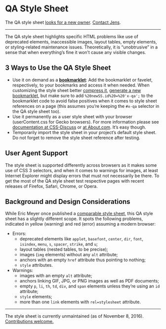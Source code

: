 # QA Style Sheet

The QA style sheet [looks for a new owner][1]. [Contact Jens][2].

---

The QA style sheet highlights specific HTML problems like use of deprecated elements, inaccessible images, layout tables, empty elements, or styling-related maintenance issues. Theoretically, it is “unobtrusive” in a sense that when everything’s fine it won’t cause any visible changes.

## 3 Ways to Use the QA Style Sheet

* Use it on demand as a [**bookmarklet**][3]: Add the bookmarklet or favelet, respectively, to your bookmarks and access it when needed. When customizing the style sheet better [compress it][4], [generate a new bookmarklet][5], but make sure to add `%20newSS.id%20=%20'x-qa';` to the bookmarklet code to avoid false positives when it comes to style sheet references on a page (this assumes you’re keeping the `#x-qa` selector in the QA style sheet too).
* Use it permanently as a user style sheet with your browser (userContent.css for Gecko browsers). For more information please see [documentation at CSS-Discuss][6] or [at About.com][7]. It’s easy though.
* Temporarily import the style sheet in your project’s default style sheet. Do not forget to remove the style sheet reference after testing.

## User Agent Support

The style sheet is supported differently across browsers as it makes some use of CSS 3 selectors, and when it comes to warnings for images, at least Internet Explorer might display errors that must not necessarily be there. To get the most of the QA style sheet test respective pages with recent releases of Firefox, Safari, Chrome, or Opera.

## Background and Design Considerations

While Eric Meyer once published a [comparable style sheet][8], this QA style sheet has a slightly different scope. It spots the following problems, indicated in yellow (warning) and red (error) assuming a modern browser:

* Errors:
  * deprecated elements like `applet`, `basefont`, `center`, `dir`, `font`, `isindex`, `menu`, `s`, `spacer`, `strike`, and `u`;
  * layout tables (nested tables, to be precise);
  * images (`img` elements) without any `alt` attribute;
  * anchors with an empty `href` attribute thus pointing to nothing;
  * `style` attributes.
* Warnings:
  * images with an empty `alt` attribute;
  * anchors linking GIF, JPG, or PNG images as well as PDF documents;
  * empty `p`, `li`, `th`, `td`, `div`, and `span` elements unless they’re using an `id` attribute;
  * `style` elements;
  * more than one `link` elements with `rel=stylesheet` attribute.

---

The style sheet is currently unmaintained (as of November 8, 2016). [Contributions welcome.][9]

[1]: https://plus.google.com/+JensOMeiert/posts/KGcMaJCP5wY
[2]: http://meiert.com/en/contact/
[3]: https://hell.meiert.org/core/html/qa-bookmarklet.html
[4]: https://uitest.com/en/misc/#optimization
[5]: http://www.squarefree.com/userstyles/make-bookmarklet.html
[6]: http://css-discuss.incutio.com/?page=UserStylesheets
[7]: http://webdesign.about.com/od/css/ht/htcssuserfirefo.htm
[8]: http://meyerweb.com/eric/thoughts/2007/09/07/diagnostic-styling/
[9]: https://github.com/j9t/qa-style-sheet/issues/new